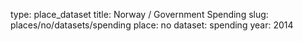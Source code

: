type: place_dataset
title: Norway / Government Spending
slug: places/no/datasets/spending
place: no
dataset: spending
year: 2014
